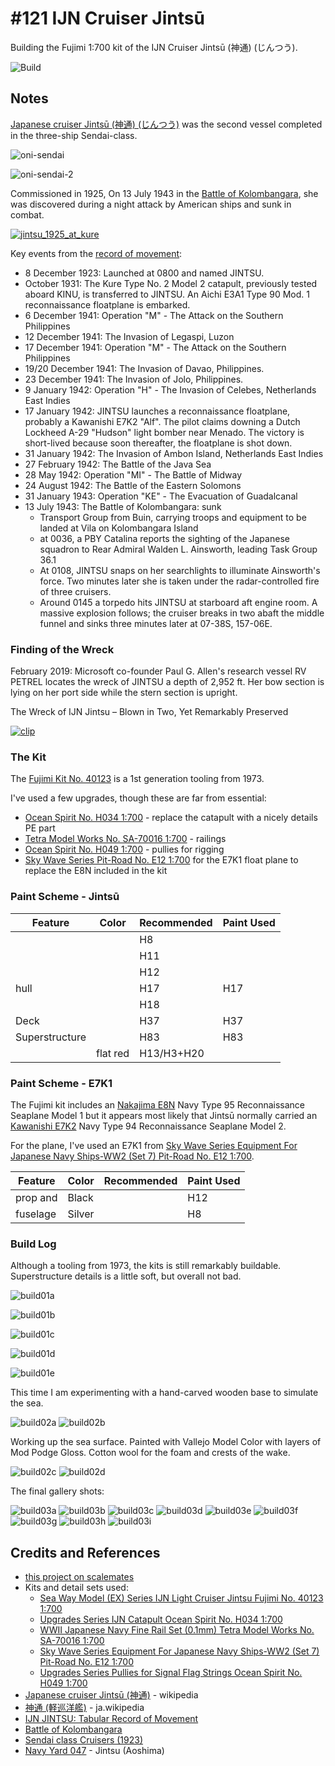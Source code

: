 # #121 IJN Cruiser Jintsū

Building the Fujimi 1:700 kit of the IJN Cruiser Jintsū (神通) (じんつう).

![Build](./assets/Jintsu_build.jpg?raw=true)

## Notes

[Japanese cruiser Jintsū (神通) (じんつう)](https://en.wikipedia.org/wiki/Japanese_cruiser_Jints%C5%AB)
was the second vessel completed in the three-ship Sendai-class.

![oni-sendai](./assets/oni-sendai.jpg)

![oni-sendai-2](./assets/oni-sendai-2.jpg)

Commissioned in 1925, On 13 July 1943 in the
[Battle of Kolombangara](https://en.wikipedia.org/wiki/Battle_of_Kolombangara),
she was discovered during a night attack by American ships and sunk in combat.

[![jintsu_1925_at_kure](./assets/jintsu_1925_at_kure.jpg)](https://en.wikipedia.org/wiki/Japanese_cruiser_Jints%C5%AB)

Key events from the [record of movement](http://www.combinedfleet.com/jintsu_t.htm):

* 8 December 1923: Launched at 0800 and named JINTSU.
* October 1931: The Kure Type No. 2 Model 2 catapult, previously tested aboard KINU, is transferred to JINTSU. An Aichi E3A1 Type 90 Mod. 1 reconnaissance floatplane is embarked.
* 6 December 1941: Operation "M" - The Attack on the Southern Philippines
* 12 December 1941: The Invasion of Legaspi, Luzon
* 17 December 1941: Operation "M" - The Attack on the Southern Philippines
* 19/20 December 1941: The Invasion of Davao, Philippines.
* 23 December 1941: The Invasion of Jolo, Philippines.
* 9 January 1942: Operation "H" - The Invasion of Celebes, Netherlands East Indies
* 17 January 1942: JINTSU launches a reconnaissance floatplane, probably a Kawanishi E7K2 "Alf". The pilot claims downing a Dutch Lockheed A-29 "Hudson" light bomber near Menado. The victory is short-lived because soon thereafter, the floatplane is shot down.
* 31 January 1942: The Invasion of Ambon Island, Netherlands East Indies
* 27 February 1942: The Battle of the Java Sea
* 28 May 1942: Operation "MI" - The Battle of Midway
* 24 August 1942: The Battle of the Eastern Solomons
* 31 January 1943: Operation "KE" - The Evacuation of Guadalcanal
* 13 July 1943: The Battle of Kolombangara: sunk
    * Transport Group from Buin, carrying troops and equipment to be landed at Vila on Kolombangara Island
    * at 0036, a PBY Catalina reports the sighting of the Japanese squadron to Rear Admiral Walden L. Ainsworth, leading Task Group 36.1
    * At 0108, JINTSU snaps on her searchlights to illuminate Ainsworth's force. Two minutes later she is taken under the radar-controlled fire of three cruisers.
    * Around 0145 a torpedo hits JINTSU at starboard aft engine room. A massive explosion follows; the cruiser breaks in two abaft the middle funnel and sinks three minutes later at 07-38S, 157-06E.

### Finding of the Wreck

February 2019: Microsoft co-founder Paul G. Allen's research vessel RV PETREL locates the wreck of JINTSU a depth of 2,952 ft.
Her bow section is lying on her port side while the stern section is upright.

The Wreck of IJN Jintsu – Blown in Two, Yet Remarkably Preserved

[![clip](https://img.youtube.com/vi/ijiaixiu8Yk/0.jpg)](https://www.youtube.com/watch?v=ijiaixiu8Yk)

### The Kit

The [Fujimi Kit No. 40123](https://www.scalemates.com/kits/fujimi-40123-ijn-light-cruiser-jintsu--323315)
is a 1st generation tooling from 1973.

I've used a few upgrades, though these are far from essential:

* [Ocean Spirit No. H034 1:700](https://www.scalemates.com/kits/ocean-spirit-h034-ijn-catapult--967904) - replace the  catapult with a nicely details PE part
* [Tetra Model Works No. SA-70016 1:700](https://www.scalemates.com/kits/tetra-model-works-sa-70016-wwii-japanese-navy-fine-rail-set--1281563) - railings
* [Ocean Spirit No. H049 1:700](https://www.scalemates.com/kits/ocean-spirit-h049-pullies-signal-flag-strings--967910) - pullies for rigging
* [Sky Wave Series Pit-Road No. E12 1:700](https://www.scalemates.com/kits/pit-road-e12-equipment-japanese-navy-ships-ww2-set-7--1245027) for the E7K1 float plane to replace the E8N included in the kit

### Paint Scheme - Jintsū

| Feature               | Color                | Recommended | Paint Used |
|-----------------------|----------------------|-------------|------------|
|                       |                      | H8          |            |
|                       |                      | H11         |            |
|                       |                      | H12         |            |
| hull                  |                      | H17         | H17        |
|                       |                      | H18         |            |
| Deck                  |                      | H37         | H37        |
| Superstructure        |                      | H83         | H83        |
|                       | flat red             | H13/H3+H20  |            |

### Paint Scheme - E7K1

The Fujimi kit includes an [Nakajima E8N](https://en.wikipedia.org/wiki/Nakajima_E8N) Navy Type 95 Reconnaissance Seaplane Model 1
but it appears most likely that Jintsū normally carried an
[Kawanishi E7K2](https://en.wikipedia.org/wiki/Kawanishi_E7K) Navy Type 94 Reconnaissance Seaplane Model 2.

For the plane, I've used an E7K1 from [Sky Wave Series Equipment For Japanese Navy Ships-WW2 (Set 7) Pit-Road No. E12 1:700](https://www.scalemates.com/kits/pit-road-e12-equipment-japanese-navy-ships-ww2-set-7--1245027).

| Feature                  | Color                | Recommended | Paint Used |
|--------------------------|----------------------|-------------|------------|
| prop and                 | Black                |             | H12        |
| fuselage                 | Silver               |             | H8         |

### Build Log

Although a tooling from 1973, the kits is still remarkably buildable. Superstructure details is a little soft, but overall not bad.

![build01a](./assets/build01a.jpg?raw=true)

![build01b](./assets/build01b.jpg?raw=true)

![build01c](./assets/build01c.jpg?raw=true)

![build01d](./assets/build01d.jpg?raw=true)

![build01e](./assets/build01e.jpg?raw=true)

This time I am experimenting with a hand-carved wooden base to simulate the sea.

![build02a](./assets/build02a.jpg?raw=true)
![build02b](./assets/build02b.jpg?raw=true)

Working up the sea surface. Painted with Vallejo Model Color with layers of Mod Podge Gloss. Cotton wool for the foam and crests of the wake.

![build02c](./assets/build02c.jpg?raw=true)
![build02d](./assets/build02d.jpg?raw=true)

The final gallery shots:

![build03a](./assets/build03a.jpg?raw=true)
![build03b](./assets/build03b.jpg?raw=true)
![build03c](./assets/build03c.jpg?raw=true)
![build03d](./assets/build03d.jpg?raw=true)
![build03e](./assets/build03e.jpg?raw=true)
![build03f](./assets/build03f.jpg?raw=true)
![build03g](./assets/build03g.jpg?raw=true)
![build03h](./assets/build03h.jpg?raw=true)
![build03i](./assets/build03i.jpg?raw=true)

## Credits and References

* [this project on scalemates](https://www.scalemates.com/profiles/mate.php?id=74137&p=projects&project=139014)
* Kits and detail sets used:
    * [Sea Way Model (EX) Series IJN Light Cruiser Jintsu Fujimi No. 40123 1:700](https://www.scalemates.com/kits/fujimi-40123-ijn-light-cruiser-jintsu--323315)
    * [Upgrades Series IJN Catapult Ocean Spirit No. H034 1:700](https://www.scalemates.com/kits/ocean-spirit-h034-ijn-catapult--967904)
    * [WWII Japanese Navy Fine Rail Set (0.1mm) Tetra Model Works No. SA-70016 1:700](https://www.scalemates.com/kits/tetra-model-works-sa-70016-wwii-japanese-navy-fine-rail-set--1281563)
    * [Sky Wave Series Equipment For Japanese Navy Ships-WW2 (Set 7) Pit-Road No. E12 1:700](https://www.scalemates.com/kits/pit-road-e12-equipment-japanese-navy-ships-ww2-set-7--1245027)
    * [Upgrades Series Pullies for Signal Flag Strings Ocean Spirit No. H049 1:700](https://www.scalemates.com/kits/ocean-spirit-h049-pullies-signal-flag-strings--967910)
* [Japanese cruiser Jintsū (神通)](https://en.wikipedia.org/wiki/Japanese_cruiser_Jints%C5%AB) - wikipedia
* [神通 (軽巡洋艦)](https://ja.wikipedia.org/wiki/%E7%A5%9E%E9%80%9A_(%E8%BB%BD%E5%B7%A1%E6%B4%8B%E8%89%A6)) - ja.wikipedia
* [IJN JINTSU: Tabular Record of Movement](http://www.combinedfleet.com/jintsu_t.htm)
* [Battle of Kolombangara](https://en.wikipedia.org/wiki/Battle_of_Kolombangara)
* [Sendai class Cruisers (1923)](https://naval-encyclopedia.com/ww2/japan/sendai-class-cruisers.php)
* [Navy Yard 047](https://kaiga.co.jp/publication/books/%e3%83%8d%e3%82%a4%e3%83%93%e3%83%bc%e3%83%a4%e3%83%bc%e3%83%89-vol-47-%e3%82%a2%e3%83%bc%e3%83%9e%e3%83%bc%e3%83%a2%e3%83%87%e3%83%aa%e3%83%b3%e3%82%b02021%e5%b9%b47%e6%9c%88%e5%8f%b7%e5%88%a5/) - Jintsu (Aoshima)

